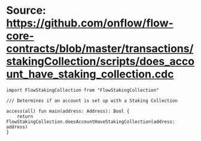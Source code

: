 # Source: https://github.com/onflow/flow-core-contracts/blob/master/transactions/stakingCollection/scripts/does_account_have_staking_collection.cdc

```
import FlowStakingCollection from "FlowStakingCollection"

/// Determines if an account is set up with a Staking Collection

access(all) fun main(address: Address): Bool {
    return FlowStakingCollection.doesAccountHaveStakingCollection(address: address)
}
```